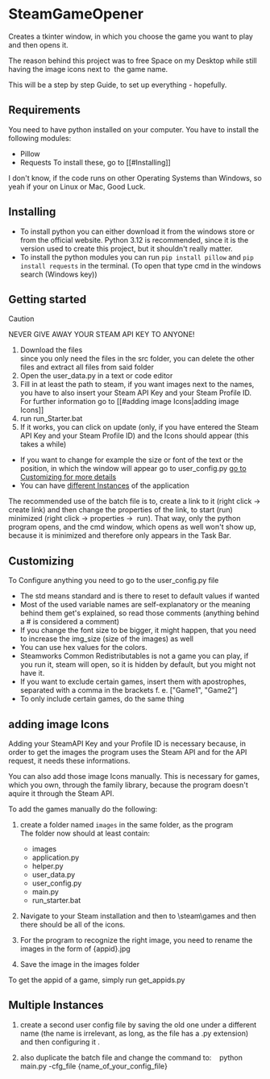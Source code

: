 # SteamGameOpener

Creates a tkinter window, in which you choose the game you want to play and then opens it.

The reason behind this project was to free Space on my Desktop while still having the image icons next to  the game name.

This will be a step by step Guide, to set up everything - hopefully.

## Requirements
You need to have python installed on your computer.
You have to install the following modules:
- Pillow
- Requests
To install these, go to [[#Installing]]

I don't know, if the code runs on other Operating Systems than Windows, so yeah if your on Linux or Mac, Good Luck.

## Installing
- To install python you can either download it from the windows store or from the official website. Python 3.12 is recommended, since it is the version used to create this project, but it shouldn't really matter.
- To install the python modules you can run ```pip install pillow``` and ```pip install requests``` in the terminal. (To open that type cmd in the windows search (Windows key))

## Getting started
> [!CAUTION]
> NEVER GIVE AWAY YOUR STEAM API KEY TO ANYONE!

1. Download the files<br>since you only need the files in the src folder, you can delete the other files and extract all files from said folder
2. Open the user_data.py in a text or code editor
3. Fill in at least the path to steam, if you want images next to the names, you have to also insert your Steam API Key and your Steam Profile ID.<br>For further information go to [[#adding image Icons|adding image Icons]]
4. run run_Starter.bat
5. If it works, you can click on update (only, if you have entered the Steam API Key and your Steam Profile ID) and the Icons should appear (this takes a while)

- If you want to change for example the size or font of the text or the position, in which the window will appear go to user_config.py [go to Customizing for more details](#Customizing)
- You can have [different Instances](#Multiple%20Instances) of the application
  

The recommended use of the batch file is to, create a link to it (right click → create link) and then change the properties of the link, to start (run) minimized (right click → properties →  run). That way, only the python program opens, and the cmd window, which opens as well won't show up, because it is minimized and therefore only appears in the Task Bar.

## Customizing
To Configure anything you need to go to the user_config.py file

- The std means standard and is there to reset to default values if wanted
- Most of the used variable names are self-explanatory or the meaning behind them get's explained, so read those comments (anything behind a # is considered a comment)
- If you change the font size to be bigger, it might happen, that you need to increase the img_size (size of the images) as well
- You can use hex values for the colors.
- Steamworks Common Redistributables is not a game you can play, if you run it, steam will open, so it is hidden by default, but you might not have it.
- If you want to exclude certain games, insert them with apostrophes, separated with a comma in the brackets f. e. \["Game1", "Game2"]
- To only include certain games, do the same thing

## adding image Icons
 Adding your SteamAPI Key and your Profile ID is necessary because, in order to get the images the program uses the Steam API and for the API request, it needs these informations.

You can also add those image Icons manually. This is necessary for games, which you own, through the family library, because the program doesn't aquire it through the Steam API.

To add the games manually do the following:
1. create a folder named ```images``` in the same folder, as the program<br>The folder now should at least contain:
	- images
	- application.py
	- helper.py
	- user_data.py
	- user_config.py
	- main.py
	- run_starter.bat
 
 2. Navigate to your Steam installation and then to \steam\games and then there should be all of the icons.
 3. For the program to recognize the right image, you need to rename the images in the form of {appid}.jpg
 4. Save the image in the images folder 

To get the appid of a game, simply run get_appids.py

## Multiple Instances

1. create a second user config file by saving the old one under a different name (the name is irrelevant, as long, as the file has a .py extension) and then configuring it .

2. also duplicate the batch file and change the command to:
   python main.py -cfg_file {name_of_your_config_file}